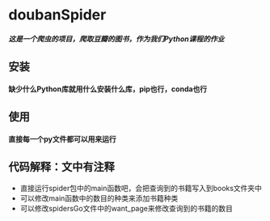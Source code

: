 # doubanSpider
##### 这是一个爬虫的项目，爬取豆瓣的图书，作为我们Python课程的作业

## 安装
#### 缺少什么Python库就用什么安装什么库，pip也行，conda也行
## 使用
#### 直接每一个py文件都可以用来运行
## 代码解释：文中有注释

* 直接运行spider包中的main函数吧，会把查询到的书籍写入到books文件夹中
* 可以修改main函数中的数目的种类来添加书籍种类
* 可以修改spidersGo文件中的want_page来修改查询到的书籍的数目  
